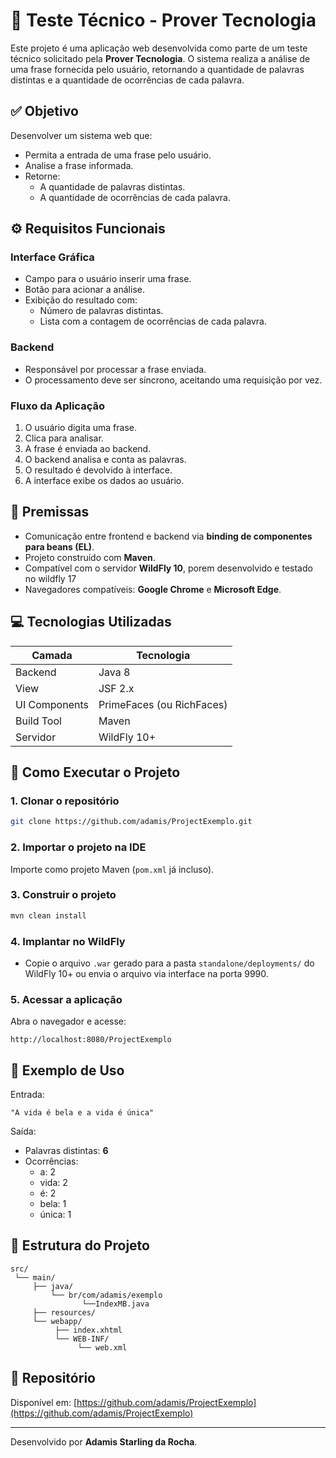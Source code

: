
# 📝 Teste Técnico - Prover Tecnologia

Este projeto é uma aplicação web desenvolvida como parte de um teste técnico solicitado pela **Prover Tecnologia**. O sistema realiza a análise de uma frase fornecida pelo usuário, retornando a quantidade de palavras distintas e a quantidade de ocorrências de cada palavra.

## ✅ Objetivo

Desenvolver um sistema web que:

- Permita a entrada de uma frase pelo usuário.
- Analise a frase informada.
- Retorne:
  - A quantidade de palavras distintas.
  - A quantidade de ocorrências de cada palavra.

## ⚙️ Requisitos Funcionais

### Interface Gráfica

- Campo para o usuário inserir uma frase.
- Botão para acionar a análise.
- Exibição do resultado com:
  - Número de palavras distintas.
  - Lista com a contagem de ocorrências de cada palavra.

### Backend

- Responsável por processar a frase enviada.
- O processamento deve ser síncrono, aceitando uma requisição por vez.

### Fluxo da Aplicação

1. O usuário digita uma frase.
2. Clica para analisar.
3. A frase é enviada ao backend.
4. O backend analisa e conta as palavras.
5. O resultado é devolvido à interface.
6. A interface exibe os dados ao usuário.

## 📌 Premissas

- Comunicação entre frontend e backend via **binding de componentes para beans (EL)**.
- Projeto construído com **Maven**.
- Compatível com o servidor **WildFly 10**, porem desenvolvido e testado no wildfly 17
- Navegadores compatíveis: **Google Chrome** e **Microsoft Edge**.

## 💻 Tecnologias Utilizadas

| Camada       | Tecnologia                  |
|--------------|-----------------------------|
| Backend      | Java 8                      |
| View         | JSF 2.x                     |
| UI Components| PrimeFaces (ou RichFaces)   |
| Build Tool   | Maven                       |
| Servidor     | WildFly 10+                  |

## 🚀 Como Executar o Projeto

### 1. Clonar o repositório

```bash
git clone https://github.com/adamis/ProjectExemplo.git
```

### 2. Importar o projeto na IDE

Importe como projeto Maven (`pom.xml` já incluso).

### 3. Construir o projeto

```bash
mvn clean install
```

### 4. Implantar no WildFly

- Copie o arquivo `.war` gerado para a pasta `standalone/deployments/` do WildFly 10+ ou envia o arquivo via interface na porta 9990.

### 5. Acessar a aplicação

Abra o navegador e acesse:

```
http://localhost:8080/ProjectExemplo
```

## 📄 Exemplo de Uso

Entrada:
```
"A vida é bela e a vida é única"
```

Saída:
- Palavras distintas: **6**
- Ocorrências:
  - a: 2  
  - vida: 2  
  - é: 2  
  - bela: 1  
  - única: 1  

## 📁 Estrutura do Projeto

```
src/
 └── main/
     ├── java/
         └── br/com/adamis/exemplo
                └──IndexMB.java	 
     ├── resources/
     └── webapp/
          ├── index.xhtml
          └── WEB-INF/
               └── web.xml
```

## 🔗 Repositório

Disponível em: [https://github.com/adamis/ProjectExemplo](https://github.com/adamis/ProjectExemplo)

---

Desenvolvido por **Adamis Starling da Rocha**.
